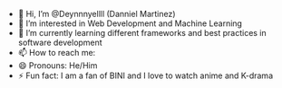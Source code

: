 - 👋 Hi, I’m @Deynnnyellll (Danniel Martinez)
- 👀 I’m interested in Web Development and Machine Learning
- 🌱 I’m currently learning different frameworks and best practices in software development
- 📫 How to reach me: 
- 😄 Pronouns: He/Him
- ⚡ Fun fact: I am a fan of BINI and I love to watch anime and K-drama

<!---
Deynnnyellll/Deynnnyellll is a ✨ special ✨ repository because its `README.md` (this file) appears on your GitHub profile.
You can click the Preview link to take a look at your changes.
--->
